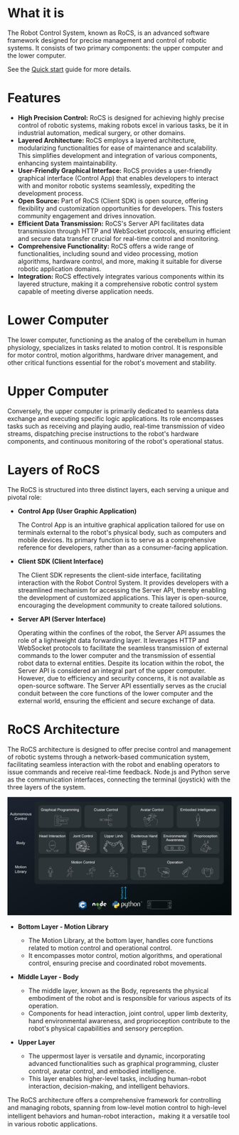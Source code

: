 # What it is

The Robot Control System, known as RoCS, is an advanced software framework designed for precise management and control of robotic systems. It consists of two primary components: the upper computer and the lower computer.

See the [Quick start](../quick_start/overview.md) guide for more details.

# Features

* **High Precision Control:** RoCS is designed for achieving highly precise control of robotic systems, making robots excel in various tasks, be it in industrial automation, medical surgery, or other domains.
* **Layered Architecture:** RoCS employs a layered architecture, modularizing functionalities for ease of maintenance and scalability. This simplifies development and integration of various components, enhancing system maintainability.
* **User-Friendly Graphical Interface:** RoCS provides a user-friendly graphical interface (Control App) that enables developers to interact with and monitor robotic systems seamlessly, expediting the development process.
* **Open Source:** Part of RoCS (Client SDK) is open source, offering flexibility and customization opportunities for developers. This fosters community engagement and drives innovation.
* **Efficient Data Transmission:** RoCS's Server API facilitates data transmission through HTTP and WebSocket protocols, ensuring efficient and secure data transfer crucial for real-time control and monitoring.
* **Comprehensive Functionality:** RoCS offers a wide range of functionalities, including sound and video processing, motion algorithms, hardware control, and more, making it suitable for diverse robotic application domains.
* **Integration:** RoCS effectively integrates various components within its layered structure, making it a comprehensive robotic control system capable of meeting diverse application needs.

# Lower Computer

The lower computer, functioning as the analog of the cerebellum in human physiology, specializes in tasks related to motion control. It is responsible for motor control, motion algorithms, hardware driver management, and other critical functions essential for the robot's movement and stability.

# Upper Computer

Conversely, the upper computer is primarily dedicated to seamless data exchange and executing specific logic applications. Its role encompasses tasks such as receiving and playing audio, real-time transmission of video streams, dispatching precise instructions to the robot's hardware components, and continuous monitoring of the robot's operational status.

# Layers of RoCS

The RoCS is structured into three distinct layers, each serving a unique and pivotal role:

* **Control App (User Graphic Application)**

  The Control App is an intuitive graphical application tailored for use on terminals external to the robot's physical body, such as computers and mobile devices. Its primary function is to serve as a comprehensive reference for developers, rather than as a consumer-facing application.
* **Client SDK (Client Interface)**

  The Client SDK represents the client-side interface, facilitating interaction with the Robot Control System. It provides developers with a streamlined mechanism for accessing the Server API, thereby enabling the development of customized applications. This layer is open-source, encouraging the development community to create tailored solutions.
* **Server API (Server Interface)**

  Operating within the confines of the robot, the Server API assumes the role of a lightweight data forwarding layer. It leverages HTTP and WebSocket protocols to facilitate the seamless transmission of external commands to the lower computer and the transmission of essential robot data to external entities. Despite its location within the robot, the Server API is considered an integral part of the upper computer. However, due to efficiency and security concerns, it is not available as open-source software.
  The Server API essentially serves as the crucial conduit between the core functions of the lower computer and the external world, ensuring the efficient and secure exchange of data.

# RoCS Architecture

The RoCS architecture is designed to offer precise control and management of robotic systems through a network-based communication system, facilitating seamless interaction with the robot and enabling operators to issue commands and receive real-time feedback. Node.js and Python serve as the communication interfaces, connecting the terminal (joystick) with the three layers of the system.

![](static/about_rocs.png)

* **Bottom Layer - Motion Library**

  * The Motion Library, at the bottom layer, handles core functions related to motion control and operational control.
  * It encompasses motor control, motion algorithms, and operational control, ensuring precise and coordinated robot movements.
* **Middle Layer - Body**

  * The middle layer, known as the Body, represents the physical embodiment of the robot and is responsible for various aspects of its operation.
  * Components for head interaction, joint control, upper limb dexterity, hand environmental awareness, and proprioception contribute to the robot's physical capabilities and sensory perception.
* **Upper Layer**

  * The uppermost layer is versatile and dynamic, incorporating advanced functionalities such as graphical programming, cluster control, avatar control, and embodied intelligence.
  * This layer enables higher-level tasks, including human-robot interaction, decision-making, and intelligent behaviors.

The RoCS architecture offers a comprehensive framework for controlling and managing robots, spanning from low-level motion control to high-level intelligent behaviors and human-robot interaction，making it a versatile tool in various robotic applications.
